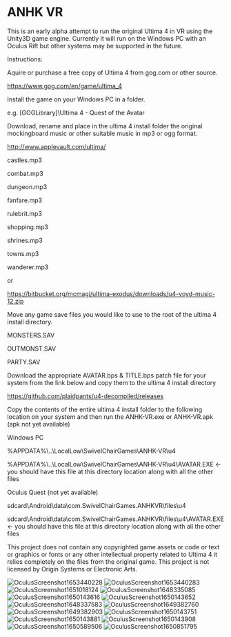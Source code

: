 # ANHK VR

This is an early alpha attempt to run the original Ultima 4 in VR using the Unity3D game engine. Currently it will run on the Windows PC with an Oculus Rift but other systems may be supported in the future.

Instructions:

Aquire or purchase a free copy of Ultima 4 from gog.com or other source.

https://www.gog.com/en/game/ultima_4

Install the game on your Windows PC in a folder.

e.g. [GOGLibrary]\Ultima 4 - Quest of the Avatar

Download, rename and place in the ultima 4 install folder the original mockingboard music or other suitable music in mp3 or ogg format.
  
http://www.applevault.com/ultima/

castles.mp3
  
combat.mp3
  
dungeon.mp3
  
fanfare.mp3
  
rulebrit.mp3
  
shopping.mp3
  
shrines.mp3
  
towns.mp3
  
wanderer.mp3

or 

https://bitbucket.org/mcmagi/ultima-exodus/downloads/u4-voyd-music-12.zip

Move any game save files you would like to use to the root of the ultima 4 install directory.

MONSTERS.SAV
  
OUTMONST.SAV
  
PARTY.SAV

Download the appropriate AVATAR.bps & TITLE.bps patch file for your system from the link below and copy them to the ultima 4 install directory
  
https://github.com/plaidpants/u4-decompiled/releases

Copy the contents of the entire ultima 4 install folder to the following location on your system and then run the ANHK-VR.exe or ANHK-VR.apk (apk not yet available)

Windows PC
  
%APPDATA%\\..\LocalLow\SwivelChairGames\ANHK-VR\u4

  %APPDATA%\\..\LocalLow\SwivelChairGames\ANHK-VR\u4\AVATAR.EXE <- you should have this file at this directory location along with all the other files
  
Oculus Quest (not yet available)
                                                                  
sdcard\Android\data\com.SwivelChairGames.ANHKVR\files\u4
                                                                  
  sdcard\Android\data\com.SwivelChairGames.ANHKVR\files\u4\AVATAR.EXE <- you should have this file at this directory location along with all the other files
                                                                 
This project does not contain any copyrighted game assets or code or text or graphics or fonts or any other intellectual property related to Ultima 4 it relies completely on the files from the original game. This project is not licensed by Origin Systems or Electronic Arts.

![OculusScreenshot1653440228](https://user-images.githubusercontent.com/8979271/170156004-6984eb32-8968-4600-94c2-9c7536495fbb.jpeg)
![OculusScreenshot1653440283](https://user-images.githubusercontent.com/8979271/170156009-a6912951-2b66-4b0e-a269-0e5af692f717.jpeg)
![OculusScreenshot1651018124](https://user-images.githubusercontent.com/8979271/165412915-4acd534b-1021-4a26-8a6e-382fc15d91a3.jpeg)
![OculusScreenshot1648335085](https://user-images.githubusercontent.com/8979271/163682632-7b579fef-d83a-43d6-82e3-e933a85602ec.jpeg)
![OculusScreenshot1650143616](https://user-images.githubusercontent.com/8979271/163691827-da3db1af-fe13-41d9-a65e-8d7db2a1ac9d.jpeg)
![OculusScreenshot1650143652](https://user-images.githubusercontent.com/8979271/163691837-a2bb9ffb-4310-4f2e-bbba-1199f47bbcf1.jpeg)
![OculusScreenshot1648337583](https://user-images.githubusercontent.com/8979271/163682638-376f9e42-6409-456e-9d22-001c288492a9.jpeg)
![OculusScreenshot1649382760](https://user-images.githubusercontent.com/8979271/163682643-d788f259-0705-452e-8a63-127ce4d9c24f.jpeg)
![OculusScreenshot1649382903](https://user-images.githubusercontent.com/8979271/163682648-7b30c985-67fb-4127-9519-49daafd5cb17.jpeg)
![OculusScreenshot1650143751](https://user-images.githubusercontent.com/8979271/163691844-96659c80-4102-4bf9-bfab-7536d261d580.jpeg)
![OculusScreenshot1650143881](https://user-images.githubusercontent.com/8979271/163691863-becb0410-9bc9-4583-8b1d-d8c84432ced1.jpeg)
![OculusScreenshot1650143908](https://user-images.githubusercontent.com/8979271/163691872-6e600a66-66bd-43b1-a0e6-287e4368ea20.jpeg)
![OculusScreenshot1650589506](https://user-images.githubusercontent.com/8979271/164576777-a6845f7d-7187-40f8-b3e1-670046022fa1.jpeg)
![OculusScreenshot1650851795](https://user-images.githubusercontent.com/8979271/165008449-a2e9da3f-7a83-4ec2-ad57-7d04584e5e4c.jpeg)
